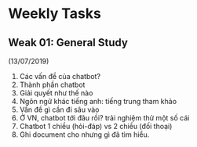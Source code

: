 # Weekly Tasks

## Weak 01: General Study
(13/07/2019)
1. Các vấn đề của chatbot?
2. Thành phần chatbot
3. Giải quyết như thế nào
4. Ngôn ngữ khác tiếng anh: tiếng trung tham khảo
5. Vấn đề gì cần đi sâu vào
6. Ở VN, chatbot tới đâu rồi? trải nghiệm thử một số cái
7. Chatbot 1 chiều (hỏi-đáp) vs 2 chiều (đối thoại)
8. Ghi document cho nhưng gì đã tìm hiểu.

